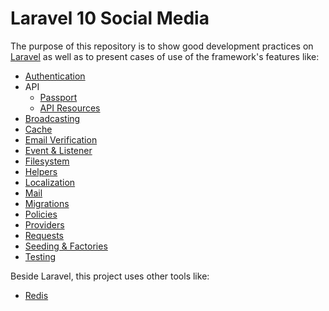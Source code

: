 # Laravel 10 Social Media

The purpose of this repository is to show good development practices on [Laravel](http://laravel.com/) as well as to present cases of use of the framework's features like:

- [Authentication](https://laravel.com/docs/9.x/authentication)
- API
    - [Passport](https://laravel.com/docs/9.x/passport)
    - [API Resources](https://laravel.com/docs/9.x/eloquent-resources)
- [Broadcasting](https://laravel.com/docs/9.x/broadcasting)
- [Cache](https://laravel.com/docs/9.x/cache)
- [Email Verification](https://laravel.com/docs/9.x/verification)
- [Event & Listener](https://laravel.com/docs/9.x/events)
- [Filesystem](https://laravel.com/docs/9.x/filesystem)
- [Helpers](https://laravel.com/docs/9.x/helpers)
- [Localization](https://laravel.com/docs/9.x/localization)
- [Mail](https://laravel.com/docs/9.x/mail)
- [Migrations](https://laravel.com/docs/9.x/migrations)
- [Policies](https://laravel.com/docs/9.x/authorization)
- [Providers](https://laravel.com/docs/9.x/providers)
- [Requests](https://laravel.com/docs/9.x/validation#form-request-validation)
- [Seeding & Factories](https://laravel.com/docs/9.x/seeding)
- [Testing](https://laravel.com/docs/9.x/testing)

Beside Laravel, this project uses other tools like:

- [Redis](https://redis.io/)
